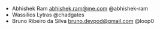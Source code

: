 * Abhishek Ram <abhishek.ram@me.com> @abhishek-ram
* Wassilios Lytras @chadgates
* Bruno Ribeiro da Silva <bruno.devpod@gmail.com> @loop0